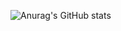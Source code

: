 ![Anurag's GitHub stats](https://github-readme-stats.vercel.app/api?username=Alexey178&show_icons=true&count_private=true&theme=codeSTACKr&bg_color=0d1117&border_color=30363d)
